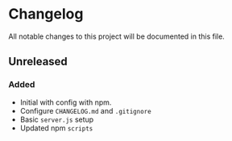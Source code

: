 # Changelog

All notable changes to this project will be documented in this file.

## Unreleased

### Added

-   Initial with config with npm.
-   Configure `CHANGELOG.md` and `.gitignore`
-   Basic `server.js` setup
-   Updated npm `scripts`
